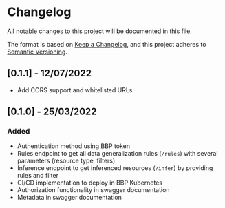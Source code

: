 # Changelog

All notable changes to this project will be documented in this file.

The format is based on [Keep a Changelog](https://keepachangelog.com/en/1.0.0/),
and this project adheres to [Semantic Versioning](https://semver.org/spec/v2.0.0.html).

## [0.1.1] - 12/07/2022

- Add CORS support and whitelisted URLs

## [0.1.0] - 25/03/2022

### Added

- Authentication method using BBP token
- Rules endpoint to get all data generalization rules (`/rules`) with several parameters (resource type, filters)
- Inference endpoint to get inferenced resources (`/infer`) by providing rules and filter
- CI/CD implementation to deploy in BBP Kubernetes
- Authorization functionality in swagger documentation
- Metadata in swagger documentation
